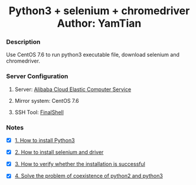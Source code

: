 <h1 align="center">
  Python3 + selenium + chromedriver
  <br>
  Author: YamTian
</h1>

### Description

Use CentOS 7.6 to run python3 executable file, download selenium and chromedriver.

### Server Configuration

1. Server: [Alibaba Cloud Elastic Computer Service](https://www.aliyun.com/product/swas)

2. Mirror system: CentOS 7.6

3. SSH Tool: [FinalShell](http://www.hostbuf.com/t/988.html)

### Notes

- [x] [1. How to install Python3](https://github.com/YamTian/Notes/blob/master/Python3.7.2/Python3.7.2.md)

- [x] [2. How to install selenium and driver](https://github.com/YamTian/Notes/blob/master/Python3.7.2/Selenium%26chromedirver.md)

- [x] [3. How to verify whether the installation is successful](https://github.com/YamTian/Notes/blob/master/Python3.7.2/Verification.md)

- [x] [4. Solve the problem of coexistence of python2 and python3](https://github.com/YamTian/Notes/blob/master/Python3.7.2/Coexist.md)
